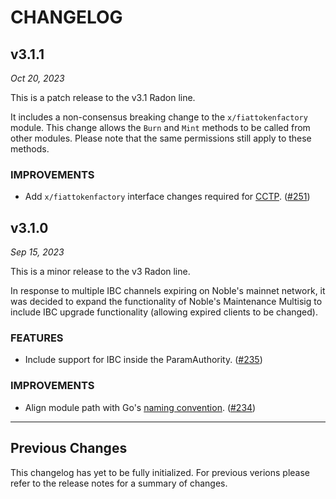 # CHANGELOG

## v3.1.1

*Oct 20, 2023*

This is a patch release to the v3.1 Radon line.

It includes a non-consensus breaking change to the `x/fiattokenfactory` module. This change allows the `Burn` and `Mint` methods to be called from other modules. Please note that the same permissions still apply to these methods.

### IMPROVEMENTS

- Add `x/fiattokenfactory` interface changes required for [CCTP](https://www.circle.com/en/cross-chain-transfer-protocol). ([#251](https://github.com/strangelove-ventures/noble/pull/251))

## v3.1.0

*Sep 15, 2023*

This is a minor release to the v3 Radon line.

In response to multiple IBC channels expiring on Noble's mainnet network, it was decided to expand the functionality of Noble's Maintenance Multisig to include IBC upgrade functionality (allowing expired clients to be changed).

### FEATURES

- Include support for IBC inside the ParamAuthority. ([#235](https://github.com/strangelove-ventures/noble/pull/235))

### IMPROVEMENTS

- Align module path with Go's [naming convention](https://go.dev/doc/modules/version-numbers#major-version). ([#234](https://github.com/strangelove-ventures/noble/pull/234))

---

## Previous Changes

This changelog has yet to be fully initialized. For previous verions please refer to the release notes for a summary of changes.

